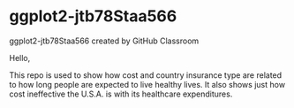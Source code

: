 # ggplot2-jtb78Staa566
ggplot2-jtb78Staa566 created by GitHub Classroom

Hello,

This repo is used to show how cost and country insurance type are related to how long people are expected to live healthy lives. It also shows just how cost ineffective the U.S.A. is with its healthcare expenditures.
